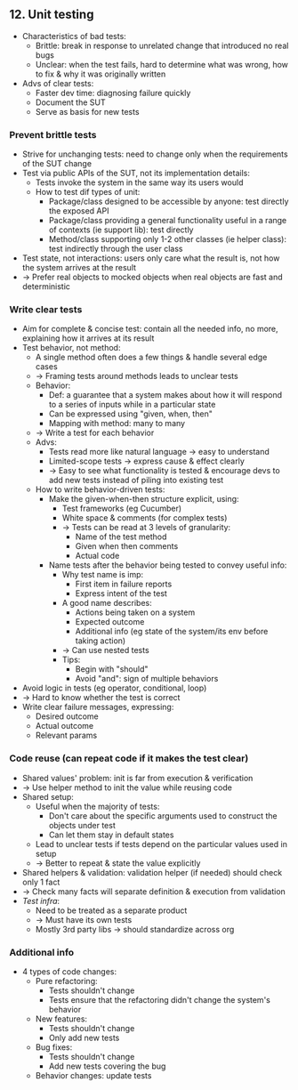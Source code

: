 ## 12. Unit testing
- Characteristics of bad tests:
  - Brittle: break in response to unrelated change that introduced no real bugs
  - Unclear: when the test fails, hard to determine what was wrong, how to fix & why it was originally written
- Advs of clear tests:
  - Faster dev time: diagnosing failure quickly
  - Document the SUT
  - Serve as basis for new tests
### Prevent brittle tests
- Strive for unchanging tests: need to change only when the requirements of the SUT change
- Test via public APIs of the SUT, not its implementation details:
  - Tests invoke the system in the same way its users would
  - How to test dif types of unit:
    - Package/class designed to be accessible by anyone: test directly the exposed API
    - Package/class providing a general functionality useful in a range of contexts (ie support lib): test directly
    - Method/class supporting only 1-2 other classes (ie helper class): test indirectly through the user class
- Test state, not interactions: users only care what the result is, not how the system arrives at the result
- -> Prefer real objects to mocked objects when real objects are fast and deterministic
### Write clear tests
- Aim for complete & concise test: contain all the needed info, no more, explaining how it arrives at its result
- Test behavior, not method:
  - A single method often does a few things & handle several edge cases
  - -> Framing tests around methods leads to unclear tests
  - Behavior:
    - Def: a guarantee that a system makes about how it will respond to a series of inputs while in a particular state
    - Can be expressed using "given, when, then"
    - Mapping with method: many to many
  - -> Write a test for each behavior
  - Advs:
    - Tests read more like natural language -> easy to understand
    - Limited-scope tests -> express cause & effect clearly
    - -> Easy to see what functionality is tested & encourage devs to add new tests instead of piling into existing test
  - How to write behavior-driven tests:
    - Make the given-when-then structure explicit, using:
      - Test frameworks (eg Cucumber)
      - White space & comments (for complex tests)
      - -> Tests can be read at 3 levels of granularity:
        - Name of the test method
        - Given when then comments
        - Actual code
    - Name tests after the behavior being tested to convey useful info:
      - Why test name is imp:
        - First item in failure reports
        - Express intent of the test
      - A good name describes:
        - Actions being taken on a system
        - Expected outcome
        - Additional info (eg state of the system/its env before taking action)
      - -> Can use nested tests
      - Tips:
        - Begin with "should"
        - Avoid "and": sign of multiple behaviors
- Avoid logic in tests (eg operator, conditional, loop)
- -> Hard to know whether the test is correct
- Write clear failure messages, expressing:
  - Desired outcome
  - Actual outcome
  - Relevant params
### Code reuse (can repeat code if it makes the test clear)
- Shared values' problem: init is far from execution & verification
- -> Use helper method to init the value while reusing code
- Shared setup:
  - Useful when the majority of tests:
    - Don't care about the specific arguments used to construct the objects under test
    - Can let them stay in default states
  - Lead to unclear tests if tests depend on the particular values used in setup
  - -> Better to repeat & state the value explicitly
- Shared helpers & validation: validation helper (if needed) should check only 1 fact
- -> Check many facts will separate definition & execution from validation
- *Test infra*:
  - Need to be treated as a separate product
  - -> Must have its own tests
  - Mostly 3rd party libs -> should standardize across org
### Additional info
- 4 types of code changes:
  - Pure refactoring:
    - Tests shouldn't change
    - Tests ensure that the refactoring didn't change the system's behavior
  - New features:
    - Tests shouldn't change
    - Only add new tests
  - Bug fixes:
    - Tests shouldn't change
    - Add new tests covering the bug
  - Behavior changes: update tests